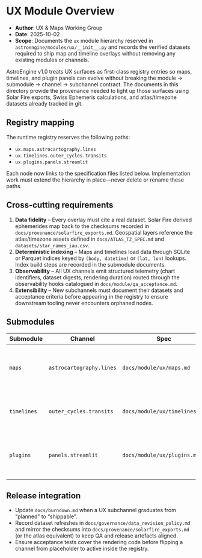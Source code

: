 # UX Module Overview

- **Author**: UX & Maps Working Group
- **Date**: 2025-10-02
- **Scope**: Documents the `ux` module hierarchy reserved in `astroengine/modules/ux/__init__.py` and records the verified datasets required to ship map and timeline overlays without removing any existing modules or channels.

AstroEngine v1.0 treats UX surfaces as first-class registry entries so maps, timelines, and plugin panels can evolve without breaking the module → submodule → channel → subchannel contract. The documents in this directory provide the provenance needed to light up those surfaces using Solar Fire exports, Swiss Ephemeris calculations, and atlas/timezone datasets already tracked in git.

## Registry mapping

The runtime registry reserves the following paths:

- `ux.maps.astrocartography.lines`
- `ux.timelines.outer_cycles.transits`
- `ux.plugins.panels.streamlit`

Each node now links to the specification files listed below. Implementation work must extend the hierarchy in place—never delete or rename these paths.

## Cross-cutting requirements

1. **Data fidelity** – Every overlay must cite a real dataset. Solar Fire derived ephemerides map back to the checksums recorded in `docs/provenance/solarfire_exports.md`. Geospatial layers reference the atlas/timezone assets defined in `docs/ATLAS_TZ_SPEC.md` and `datasets/star_names_iau.csv`.
2. **Deterministic indexing** – Maps and timelines load data through SQLite or Parquet indices keyed by `(body, datetime)` or `(lat, lon)` lookups. Index build steps are recorded in the submodule documents.
3. **Observability** – All UX channels emit structured telemetry (chart identifiers, dataset digests, rendering duration) routed through the observability hooks catalogued in `docs/module/qa_acceptance.md`.
4. **Extensibility** – New subchannels must document their datasets and acceptance criteria before appearing in the registry to ensure downstream tooling never encounters orphaned nodes.

## Submodules

| Submodule | Channel | Spec | Description |
| --- | --- | --- | --- |
| `maps` | `astrocartography.lines` | `docs/module/ux/maps.md` | Real-time astrocartography overlays sourced from Swiss Ephemeris and atlas bundles. |
| `timelines` | `outer_cycles.transits` | `docs/module/ux/timelines.md` | Cycle timelines fed by indexed transit detections and severity bands. |
| `plugins` | `panels.streamlit` | `docs/module/ux/plugins.md` | Streamlit panels that visualise the same datasets with reproducible provenance. |

## Release integration

- Update `docs/burndown.md` when a UX subchannel graduates from “planned” to “shippable”.
- Record dataset refreshes in `docs/governance/data_revision_policy.md` and mirror the checksums into `docs/provenance/solarfire_exports.md` (or the atlas equivalent) to keep QA and release artefacts aligned.
- Ensure acceptance tests cover the rendering code before flipping a channel from placeholder to active inside the registry.

